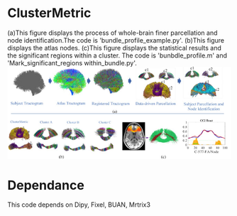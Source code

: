 # ClusterMetric
(a)This figure displays the process of whole-brain finer parcellation and node identification.The code is 'bundle_profile_example.py'.
(b)This figure displays the atlas nodes.
(c)This figure displays the statistical results and the significant regions within  a cluster. The code is 'bunbdle_profile.m'  and 'Mark_significant_regions within_bundle.py'. 
![image](https://github.com/A203-IPIS/ClusterMetric/blob/main/bundle%20profile.png)
# Dependance 
This code depends on Dipy, Fixel, BUAN, Mrtrix3

